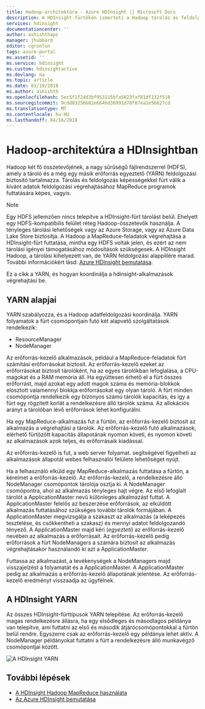 ```yaml
---
title: Hadoop-architektúra - Azure HDInsight |} Microsoft Docs
description: A HDInsight-fürtökön ismerteti a Hadoop tárolás és feldolgozás céljából.
services: hdinsight
documentationcenter: ''
author: ashishthaps
manager: jhubbard
editor: cgronlun
tags: azure-portal
ms.assetid: ''
ms.service: hdinsight
ms.custom: hdinsightactive
ms.devlang: na
ms.topic: article
ms.date: 01/19/2018
ms.author: ashishth
ms.openlocfilehash: 5ec5f1f24d3bf953115bfa5023faf81df132f510
ms.sourcegitcommit: 9cdd83256b82e664bd36991d78f87ea1e56827cd
ms.translationtype: MT
ms.contentlocale: hu-HU
ms.lasthandoff: 04/16/2018
---
```

# <a name="hadoop-architecture-in-hdinsight"></a>Hadoop-architektúra a HDInsightban

Hadoop két fő összetevőjének, a nagy sűrűségű fájlrendszerrel (HDFS), amely a tároló és a még egy másik erőforrás egyeztető (YARN) feldolgozási biztosító tartalmazza. Tárolás és feldolgozás képességekkel fürt válik a kívánt adatok feldolgozási végrehajtásához MapReduce programok futtatására képes, vagyis.

> [!NOTE]
> Egy HDFS jellemzően nincs telepítve a HDInsight-fürt tárolást belül. Ehelyett egy HDFS-kompatibilis felület réteg Hadoop-összetevők használja. A tényleges tárolási lehetőségek vagy az Azure Storage, vagy az Azure Data Lake Store biztosítja. A Hadoop a MapReduce-feladatok végrehajtása a HDInsight-fürt futtatása, mintha egy HDFS voltak jelen, és ezért az nem tárolási igényei támogatásához módosítások szükségesek. A HDInsight Hadoop, a tárolási kihelyezett van, de YARN feldolgozási alappillére marad. További információkért lásd: [Azure HDInsight bemutatása](hadoop/apache-hadoop-introduction.md).

Ez a cikk a YARN, és hogyan koordinálja a hdinsight-alkalmazások végrehajtási be.

## <a name="yarn-basics"></a>YARN alapjai 

YARN szabályozza, és a Hadoop adatfeldolgozási koordinálja. YARN folyamatok a fürt csomópontjain futó két alapvető szolgáltatások rendelkezik: 

* ResourceManager 
* NodeManager

Az erőforrás-kezelő alkalmazások, például a MapReduce-feladatok fürt számítási erőforrásokat biztosít. Az erőforrás-kezelő ezeket az erőforrásokat biztosít tárolóként, ha az egyes tárolókban lefoglalása, a CPU-magokat és a RAM memória áll. Ha együttesen érhető el a fürt összes erőforrást, majd azokat egy adott magok száma és memória-blokkok elosztott valamennyi blokkja erőforrásokat egy olyan tároló. A fürt minden csomópontja rendelkezik egy bizonyos számú tárolók kapacitás, és így a fürt egy rögzített korlát a rendelkezésre álló tárolók száma. Az allokációs arányt a tárolóban lévő erőforrások lehet konfigurálni. 

Ha egy MapReduce-alkalmazás fut a fürtön, az erőforrás-kezelő biztosít az alkalmazás a végrehajtási a tárolók. Az erőforrás-kezelő futó alkalmazások, elérhető fürtözött kapacitás állapotának nyomon követi, és nyomon követi az alkalmazások azok teljes, és erőforrásaik kiadással. 

Az erőforrás-kezelő is fut, a web server folyamat. segítségével figyelheti az alkalmazások állapotát webes felhasználói felülete lehetőséget nyújt. 

Ha a felhasználó elküld egy MapReduce-alkalmazás futtatása a fürtön, a kérelmet a erőforrás-kezelő. Az erőforrás-kezelő, a rendelkezésre álló NodeManager csomópontok tárolója osztja ki. A NodeManager csomópontra, ahol az alkalmazás tényleges hajt végre. Az első lefoglalt tárolót a ApplicationMaster nevű különleges alkalmazást futtat. A ApplicationMaster felelős az beszerzése erőforrások, az elküldött alkalmazás futtatásához szükséges további tárolók formájában. A ApplicationMaster megvizsgálja a szakaszt az alkalmazás (a leképezés tesztelése, és csökkentheti a szakasz) és mennyi adatot feldolgozandó tényező. A ApplicationMaster majd kéri (*egyezteti*) az erőforrás-kezelő nevében az alkalmazás a erőforrásait. Az erőforrás-kezelő pedig erőforrások a fürt NodeManagers a számára biztosít az alkalmazás végrehajtásakor használandó ki azt a ApplicationMaster. 

Futtassa az alkalmazást, a tevékenységek a NodeManagers majd visszajelzést a folyamatát és a ApplicationMaster. A ApplicationMaster pedig az alkalmazás a erőforrás-kezelő állapotának jelentése. Az erőforrás-kezelő eredményt visszaadja az ügyfélnek.

## <a name="yarn-on-hdinsight"></a>A HDInsight YARN

Az összes HDInsight-fürttípusok YARN telepítése. Az erőforrás-kezelő magas rendelkezésre állásra, ha egy elsődleges és másodlagos példánya van telepítve, ami futtatni az első és második átjárócsomópontokkal a fürtön belül rendre. Egyszerre csak az erőforrás-kezelő egy példánya lehet aktív. A NodeManager példányokat futtatni a fürt a rendelkezésre álló munkavégző csomópontjai között.

![A HDInsight YARN](./media/hdinsight-hadoop-architecture/yarn-on-hdinsight.png)

## <a name="next-steps"></a>További lépések

* [A HDInsight Hadoop MapReduce használata](hadoop/hdinsight-use-mapreduce.md)
* [Az Azure HDInsight bemutatása](hadoop/apache-hadoop-introduction.md)
